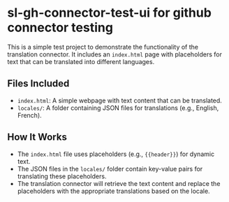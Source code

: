 # sl-gh-connector-test-ui for github connector testing

This is a simple test project to demonstrate the functionality of the translation connector. It includes an `index.html` page with placeholders for text that can be translated into different languages.

## Files Included

- `index.html`: A simple webpage with text content that can be translated.
- `locales/`: A folder containing JSON files for translations (e.g., English, French).

## How It Works

- The `index.html` file uses placeholders (e.g., `{{header}}`) for dynamic text.
- The JSON files in the `locales/` folder contain key-value pairs for translating these placeholders.
- The translation connector will retrieve the text content and replace the placeholders with the appropriate translations based on the locale.
